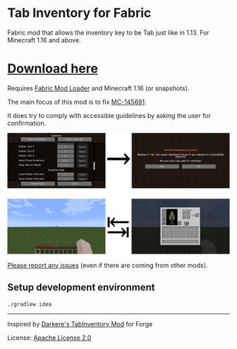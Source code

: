 # Tab Inventory for Fabric

Fabric mod that allows the inventory key to be Tab just like in 1.13. For Minecraft 1.16 and above.

# [Download here](https://www.curseforge.com/minecraft/mc-mods/tab-inventory-fabric)

Requires [Fabric Mod Loader](https://fabricmc.net/) and Minecraft 1.16 (or snapshots).

The main focus of this mod is to fix [MC-145691](https://bugs.mojang.com/projects/MC/issues/MC-145691).

It does try to comply with accessible guidelines by asking the user for confirmation.

![TabInventory](./TabInventory.png)

[Please report any issues](https://github.com/0blu/TabInventory-Fabric/issues) (even if there are coming from other mods).

## Setup development environment 
```
./gradlew idea
```

---

Inspired by [Darkere's TabInventory Mod](https://github.com/Darkere/TabInventory) for Forge

License: [Apache License 2.0](./LICENSE.txt)
